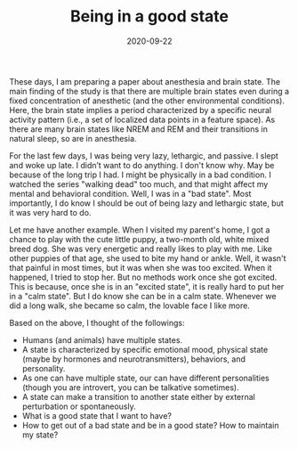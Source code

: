 ﻿---
title: Being in a good state
date: 2020-09-22
categories: journal
tags: [motivation, brain state, good state, just do it]
---
These days, I am preparing a paper about anesthesia and brain state. The main finding of the study is that there are multiple brain states even during a fixed concentration of anesthetic (and the other environmental conditions). Here, the brain state implies a period characterized by a specific neural activity pattern (i.e., a set of localized data points in a feature space). As there are many brain states like NREM and REM and their transitions in natural sleep, so are in anesthesia. 

For the last few days, I was being very lazy, lethargic, and passive. I slept and woke up late. I didn’t want to do anything. I don't know why. May be because of the long trip I had. I might be physically in a bad condition. I watched the series "walking dead" too much, and that might affect my mental and behavioral condition. Well, I was in a "bad state". Most importantly, I do know I should be out of being lazy and lethargic state, but it was very hard to do. 

Let me have another example. When I visited my parent's home, I got a chance to play with the cute little puppy, a two-month old, white mixed breed dog. She was very energetic and really likes to play with me. Like other puppies of that age, she used to bite my hand or ankle. Well, it wasn't that painful in most times, but it was when she was too excited. When it happened, I tried to stop her. But no methods work once she got excited. This is because, once she is in an "excited state", it is really hard to put her in a "calm state". But I do know she can be in a calm state. Whenever we did a long walk, she became so calm, the lovable face I like more.

Based on the above, I thought of the followings:

- Humans (and animals) have multiple states.
- A state is characterized by specific emotional mood, physical state (maybe by hormones and neurotransmitters), behaviors, and personality.
- As one can have multiple state, our can have different personalities (though you are introvert, you can be talkative sometimes).
- A state can make a transition to another state either by external perturbation or spontaneously.
- What is a good state that I want to have?
- How to get out of a bad state and be in a good state? How to maintain my state?












